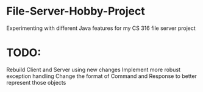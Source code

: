 # File-Server-Hobby-Project
Experimenting with different Java features for my CS 316 file server project

# TODO:
Rebuild Client and Server using new changes
Implement more robust exception handling
Change the format of Command and Response to better represent those objects
